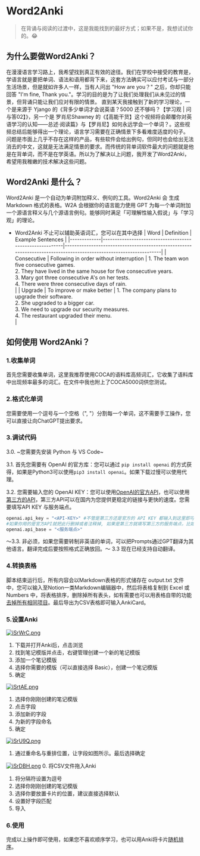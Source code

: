 # Word2Anki
>在背诵与阅读的过渡中，这是我能找到的最好方式；如果不是，我想试试你的。😂

## 为什么要做Word2Anki？
在漫漫语言学习路上，我希望找到真正有效的途径。我们在学校中接受的教育是，学语言就是要把单词、语法和语用都背下来，这套方法确实可以应付考试与一部分生活场景，但是就如许多人一样，当有人问出 "How are you？" 之后，你却只能回答 "I'm fine, Thank you."。学习的目的是为了让我们处理我们从未见过的情景，但背诵只能让我们应对有限的情景。
直到某天我接触到了新的学习理论，一个是来源于 Yjango 的《背多少单词才会说英语？5000 还不够吗？【学习观 | 问与答02】》，另一个是 罗肖尼Shawney 的《【高能干货】这个视频将会颠覆你对英语学习的认知——总述·阅读篇》与【罗肖尼】如何永远学会一个单词？。这些视频总结后能够得出一个理论，语言学习需要在正确情景下多看难度适度的句子。
问题是市面上几乎不存在这样的产品，有些软件会给出例句，但同时也会给出无法消去的中文，这就是无法满足情景的要求。而传统的背单词软件最大的问题就是他是在背单词，而不是在学英语。所以为了解决以上问题，我开发了Word2Anki，希望用我稚嫩的技术解决这些问题。

## Word2Anki 是什么？
Word2Anki 是一个自动为单词附加释义、例句的工具。Word2Anki 会 生成 Markdown 格式的表格。W2A 会根据你的语言能力使用 GPT 为每一个单词附加一个源语言释义与几个源语言例句。能够同时满足「可理解性输入假说」与「学习观」的理论。
- Word2Anki 不止可以辅助英语词汇，您可以在其中选择
| Word        | Definition                                              | Example Sentences                                                                                                 |
|-------------|---------------------------------------------------------|------------------------------------------------------------------------------------------------------------------|
| Consecutive | Following in order without interruption                 | 1. The team won five consecutive games.<br>2. They have lived in the same house for five consecutive years.<br>3. Mary got three consecutive A's on her tests.<br>4. There were three consecutive days of rain.<br> |
| Upgrade     | To improve or make better                                | 1. The company plans to upgrade their software.<br>2. She upgraded to a bigger car.<br>3. We need to upgrade our security measures.<br>4. The restaurant upgraded their menu. <br>          |

## 如何使用 Word2Anki？
### 1.收集单词
首先您需要收集单词，这里我推荐使用COCA的语料库高频词汇，它收集了语料库中出现频率最多的词汇。在文件中我也附上了COCA5000词供您测试。
### 2.格式化单词
您需要使用一个逗号与一个空格（", "）分割每一个单词，这不需要手工操作，您可以直接让向ChatGPT提出要求。
### 3.调试代码
3.0. ~您需要先安装 Python 与 VS Code~

3.1. 首先您需要有 OpenAI 的官方库：您可以通过 `pip install openai` 的方式获得，如果是Python3可以使用`pip3 install openai`。如果下载过慢可以使用代理。

3.2. 您需要输入您的 OpenAI KEY：您可以使用[OpenAI的官方API](https://platform.openai.com/account/usage)，也可以使用[第三方的API](https://api2d.com/)，第三方API可以在国内为您提供更稳定的链接与更快的速度。您需要填写API KEY 与服务端点。
```python
openai.api_key = "<API-KEY>" #不管是第三方还是官方的 API KEY 都输入到这里即可
#如果你用的是官方API就把此行删掉或者注释掉, 如果是第三方就填写第三方的服务端点，比如API2D的服务端点就是：https://openai.api2d.net/v1
openai.api_base = "<服务端点>" 
```
～3.3. 非必须，如果您需要转制非英语的单词，可以把Prompts通过GPT翻译为其他语言。翻译完成后要按照格式正确放回。～
3.3 现在已经支持自动翻译。

### 4.转换表格
脚本结束运行后，所有内容会以Markdown表格的形式储存在 output.txt 文件中，您可以输入至Notion一类Markdown编辑器中，然后将表格复制到 Excel 或 Numbers 中，将表格排序，删除掉所有表头，如有需要也可以用表格自带的功能[去掉所有相同项目](https://support.microsoft.com/zh-cn/office/%E7%AD%9B%E9%80%89%E5%94%AF%E4%B8%80%E5%80%BC%E6%88%96%E5%88%A0%E9%99%A4%E9%87%8D%E5%A4%8D%E5%80%BC-ccf664b0-81d6-449b-bbe1-8daaec1e83c2)。最后导出为CSV表格即可输入AnkiCard。

### 5.设置Anki
[![iSrWrC.png](https://i.328888.xyz/2023/04/23/iSrWrC.png)](https://imgloc.com/i/iSrWrC)
1. 下载并打开Anki后，点击浏览
2. 找到笔记模版并点击，右键管理创建一个新的笔记模版
3. 添加一个笔记模版
4. 选择你需要的模版（可以直接选择 Basic），创建一个笔记模版
5. 确定

[![iSrtAE.png](https://i.328888.xyz/2023/04/23/iSrtAE.png)](https://imgloc.com/i/iSrtAE)
1. 选择你刚刚创建的笔记模版
2. 点击字段
3. 添加新的字段
4. 为新的字段命名
5. 确定

[![iSrU9Q.png](https://i.328888.xyz/2023/04/23/iSrU9Q.png)](https://imgloc.com/i/iSrU9Q)
1. 通过重命名与重排位置，让字段如图所示。最后选择确定

[![iSrDBH.png](https://i.328888.xyz/2023/04/23/iSrDBH.png)](https://imgloc.com/i/iSrDBH)
0. 将CSV文件拖入Anki
1. 将分隔符设置为逗号
2. 选择你刚刚创建的笔记模版
3. 选择你要放置卡片的位置，建议直接选择默认
4. 设置好字段匹配
5. 导入


### 6.使用
完成以上操作即可使用，如果您不喜欢顺序学习，也可以用Anki将卡片[随机排序](https://www.bilibili.com/video/BV12g411a7kj/)。
